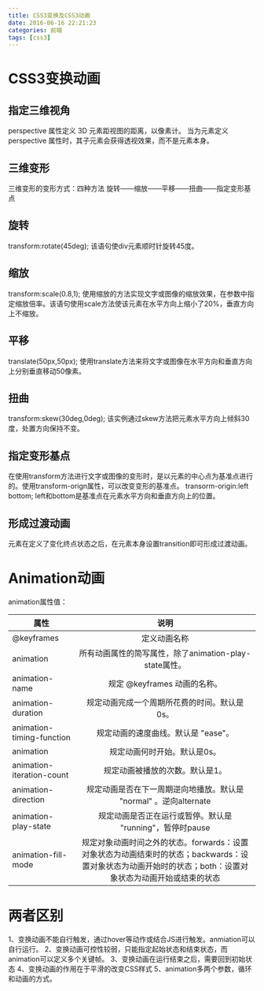 ```yaml
---
title: CSS3变换及CSS3动画
date: 2016-06-16 22:21:23
categories: 前端
tags: [css3]
---
```

# CSS3变换动画 #
## 指定三维视角 ##
perspective 属性定义 3D 元素距视图的距离，以像素计。
当为元素定义 perspective 属性时，其子元素会获得透视效果，而不是元素本身。
## 三维变形 ##
三维变形的变形方式：四种方法 
旋转——缩放——平移——扭曲——指定变形基点
## 旋转 ##
transform:rotate(45deg);
该语句使div元素顺时针旋转45度。
## 缩放 ##
transform:scale(0.8,1);
使用缩放的方法实现文字或图像的缩放效果，在参数中指定缩放倍率。该语句使用scale方法使该元素在水平方向上缩小了20%，垂直方向上不缩放。
## 平移 ##
translate(50px,50px);
使用translate方法来将文字或图像在水平方向和垂直方向上分别垂直移动50像素。
## 扭曲 ##
transform:skew(30deg,0deg);
该实例通过skew方法把元素水平方向上倾斜30度，处置方向保持不变。
## 指定变形基点 ##
在使用transform方法进行文字或图像的变形时，是以元素的中心点为基准点进行的。使用transform-orign属性，可以改变变形的基准点。
transorm-origin:left bottom;
left和bottom是基准点在元素水平方向和垂直方向上的位置。
## 形成过渡动画 ##
元素在定义了变化终点状态之后，在元素本身设置transition即可形成过渡动画。
# Animation动画 #
animation属性值：

| 属性       | 说明     | 
| ------------- |:-------------:| 
| @keyframes     | 定义动画名称| 
| animation  | 所有动画属性的简写属性，除了animation-play-state属性。    |  
| animation-name| 规定 @keyframes 动画的名称。    |  
| animation-duration | 规定动画完成一个周期所花费的时间。默认是0s。    |  
| animation-timing-function | 规定动画的速度曲线。默认是 "ease"。  |  
| animation |规定动画何时开始。默认是0s。 |  
| animation-iteration-count | 规定动画被播放的次数。默认是1。      |  
| animation-direction | 规定动画是否在下一周期逆向地播放。默认是 "normal" 。逆向alternate    |  
| animation-play-state | 规定动画是否正在运行或暂停。默认是 "running"，暂停时pause    |  
| animation-fill-mode | 规定对象动画时间之外的状态。forwards：设置对象状态为动画结束时的状态；backwards：设置对象状态为动画开始时的状态；both：设置对象状态为动画开始或结束的状态      |  

# 两者区别 #
1、变换动画不能自行触发，通过hover等动作或结合JS进行触发。anmiation可以自行运行。
2、变换动画可控性较弱，只能指定起始状态和结束状态，而animation可以定义多个关键帧。
3、变换动画在运行结束之后，需要回到初始状态
4、变换动画的作用在于平滑的改变CSS样式
5、animation多两个参数，循环和动画的方式。

